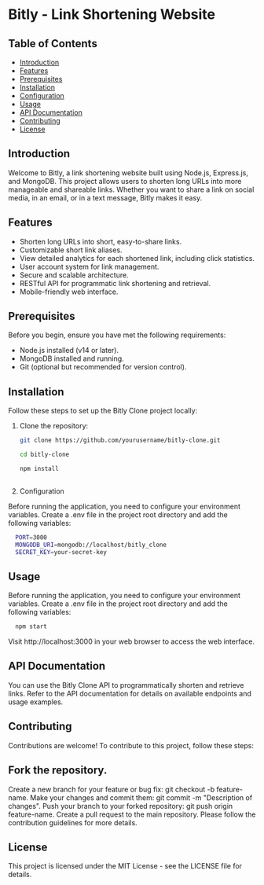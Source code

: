 # Bitly - Link Shortening Website

## Table of Contents

- [Introduction](#introduction)
- [Features](#features)
- [Prerequisites](#prerequisites)
- [Installation](#installation)
- [Configuration](#configuration)
- [Usage](#usage)
- [API Documentation](#api-documentation)
- [Contributing](#contributing)
- [License](#license)

## Introduction

Welcome to Bitly, a link shortening website built using Node.js, Express.js, and MongoDB. This project allows users to shorten long URLs into more manageable and shareable links. Whether you want to share a link on social media, in an email, or in a text message, Bitly makes it easy.

## Features

- Shorten long URLs into short, easy-to-share links.
- Customizable short link aliases.
- View detailed analytics for each shortened link, including click statistics.
- User account system for link management.
- Secure and scalable architecture.
- RESTful API for programmatic link shortening and retrieval.
- Mobile-friendly web interface.

## Prerequisites

Before you begin, ensure you have met the following requirements:

- Node.js installed (v14 or later).
- MongoDB installed and running.
- Git (optional but recommended for version control).

## Installation

Follow these steps to set up the Bitly Clone project locally:

1. Clone the repository:

   ```bash
   git clone https://github.com/yourusername/bitly-clone.git

   cd bitly-clone

   npm install
  

2. Configuration

Before running the application, you need to configure your environment variables. Create a .env file in the project root directory and add the following variables:

  ```bash
    PORT=3000
    MONGODB_URI=mongodb://localhost/bitly_clone
    SECRET_KEY=your-secret-key
  ```

##  Usage
Before running the application, you need to configure your environment variables. Create a .env file in the project root directory and add the following variables:

  ```bash
    npm start
  ```

Visit http://localhost:3000 in your web browser to access the web interface.

## API Documentation
You can use the Bitly Clone API to programmatically shorten and retrieve links. Refer to the API documentation for details on available endpoints and usage examples.

## Contributing
Contributions are welcome! To contribute to this project, follow these steps:

## Fork the repository.
Create a new branch for your feature or bug fix: git checkout -b feature-name.
Make your changes and commit them: git commit -m "Description of changes".
Push your branch to your forked repository: git push origin feature-name.
Create a pull request to the main repository.
Please follow the contribution guidelines for more details.

## License
This project is licensed under the MIT License - see the LICENSE file for details.




